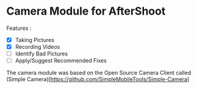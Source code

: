 # Camera Module for AfterShoot

Features :   
- [x] Taking Pictures  
- [x] Recording Videos  
- [ ] Identify Bad Pictures  
- [ ] Apply/Suggest Recommended Fixes  

The camera module was based on the Open Source Camera Client called (Simple Camera)[https://github.com/SimpleMobileTools/Simple-Camera]
